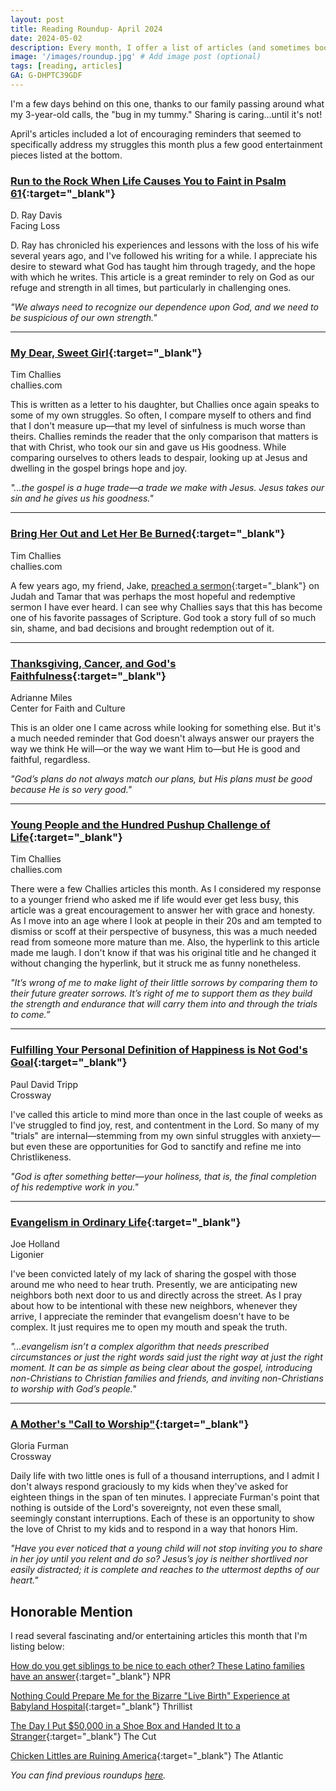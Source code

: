 ```yaml
---
layout: post
title: Reading Roundup- April 2024
date: 2024-05-02
description: Every month, I offer a list of articles (and sometimes books) that I believe are worthwhile reads.
image: '/images/roundup.jpg' # Add image post (optional)
tags: [reading, articles]
GA: G-DHPTC39GDF
---
```

I'm a few days behind on this one, thanks to our family passing around what my 3-year-old calls, the "bug in my tummy." Sharing is caring...until it's not! 

April's articles included a lot of encouraging reminders that seemed to specifically address my struggles this month plus a few good entertainment pieces listed at the bottom. 

### [Run to the Rock When Life Causes You to Faint in Psalm 61](https://facinglossblog.com/run-to-the-rock-when-life-causes-you-to-faint-in-psalm-61/){:target="_blank"}
D. Ray Davis
<br>Facing Loss

D. Ray has chronicled his experiences and lessons with the loss of his wife several years ago, and I've followed his writing for a while. I appreciate his desire to steward what God has taught him through tragedy, and the hope with which he writes. This article is a great reminder to rely on God as our refuge and strength in all times, but particularly in challenging ones.

*"We always need to recognize our dependence upon God, and we need to be suspicious of our own strength."*

---
### [My Dear, Sweet Girl](https://www.challies.com/articles/my-dear-sweet-girl/){:target="_blank"}
Tim Challies
<br>challies.com

This is written as a letter to his daughter, but Challies once again speaks to some of my own struggles. So often, I compare myself to others and find that I don't measure up—that my level of sinfulness is much worse than theirs. Challies reminds the reader that the only comparison that matters is that with Christ, who took our sin and gave us His goodness. While comparing ourselves to others leads to despair, looking up at Jesus and dwelling in the gospel brings hope and joy. 

*"...the gospel is a huge trade—a trade we make with Jesus. Jesus takes our sin and he gives us his goodness."*

---
### [Bring Her Out and Let Her Be Burned](https://www.challies.com/articles/bring-her-out-and-let-her-be-burned/){:target="_blank"}
Tim Challies
<br>challies.com

A few years ago, my friend, Jake, [preached a sermon](https://neartownchurch.buzzsprout.com/12072/8738493-propel-tamar){:target="_blank"} on Judah and Tamar that was perhaps the most hopeful and redemptive sermon I have ever heard. I can see why Challies says that this has become one of his favorite passages of Scripture. God took a story full of so much sin, shame, and bad decisions and brought redemption out of it. 

---
### [Thanksgiving, Cancer, and God's Faithfulness](https://cfc.sebts.edu/faith-and-culture/thanksgiving-cancer-and-gods-faithfulness/){:target="_blank"}
Adrianne Miles
<br>Center for Faith and Culture

This is an older one I came across while looking for something else. But it's a much needed reminder that God doesn't always answer our prayers the way we think He will—or the way we want Him to—but He is good and faithful, regardless.

*"God’s plans do not always match our plans, but His plans must be good because He is so very good."*

---
### [Young People and the Hundred Pushup Challenge of Life](https://www.challies.com/articles/be-patient-with-whiny-young-people/){:target="_blank"}
Tim Challies
<br>challies.com

There were a few Challies articles this month. As I considered my response to a younger friend who asked me if life would ever get less busy, this article was a great encouragement to answer her with grace and honesty. As I move into an age where I look at people in their 20s and am tempted to dismiss or scoff at their perspective of busyness, this was a much needed read from someone more mature than me. Also, the hyperlink to this article made me laugh. I don't know if that was his original title and he changed it without changing the hyperlink, but it struck me as funny nonetheless. 

*"It’s wrong of me to make light of their little sorrows by comparing them to their future greater sorrows. It’s right of me to support them as they build the strength and endurance that will carry them into and through the trials to come.”*

---
### [Fulfilling Your Personal Definition of Happiness is Not God's Goal](https://www.crossway.org/articles/fulfilling-your-personal-definition-of-happiness-is-not-gods-goal/){:target="_blank"}
Paul David Tripp
<br>Crossway

I've called this article to mind more than once in the last couple of weeks as I've struggled to find joy, rest, and contentment in the Lord. So many of my "trials" are internal—stemming from my own sinful struggles with anxiety—but even these are opportunities for God to sanctify and refine me into Christlikeness. 

*"God is after something better—your holiness, that is, the final completion of his redemptive work in you."*

---
### [Evangelism in Ordinary Life](https://www.ligonier.org/learn/articles/evangelism-in-ordinary-life){:target="_blank"}
Joe Holland
<br>Ligonier

I've been convicted lately of my lack of sharing the gospel with those around me who need to hear truth. Presently, we are anticipating new neighbors both next door to us and directly across the street. As I pray about how to be intentional with these new neighbors, whenever they arrive, I appreciate the reminder that evangelism doesn't have to be complex. It just requires me to open my mouth and speak the truth. 

*"...evangelism isn’t a complex algorithm that needs prescribed circumstances or just the right words said just the right way at just the right moment. It can be as simple as being clear about the gospel, introducing non-Christians to Christian families and friends, and inviting non-Christians to worship with God’s people."*

---
### [A Mother's "Call to Worship"](https://www.crossway.org/articles/a-mothers-call-to-worship/){:target="_blank"}
Gloria Furman
<br>Crossway

Daily life with two little ones is full of a thousand interruptions, and I admit I don't always respond graciously to my kids when they've asked for eighteen things in the span of ten minutes. I appreciate Furman's point that nothing is outside of the Lord's sovereignty, not even these small, seemingly constant interruptions. Each of these is an opportunity to show the love of Christ to my kids and to respond in a way that honors Him.  

*"Have you ever noticed that a young child will not stop inviting you to share in her joy until you relent and do so? Jesus’s joy is neither shortlived nor easily distracted; it is complete and reaches to the uttermost depths of our heart."*

## Honorable Mention

I read several fascinating and/or entertaining articles this month that I'm listing below: 

[How do you get siblings to be nice to each other? These Latino families have an answer](https://www.washingtonpost.com/history/2024/03/18/ghost-army-wwii-congressional-gold-medal/){:target="_blank"}
NPR
<br>

[Nothing Could Prepare Me for the Bizarre "Live Birth" Experience at Babyland Hospital](https://www.thrillist.com/travel/nation/cabbage-patch-kids-babyland-general-hospital-georgia){:target="_blank"}
Thrillist
<br>

[The Day I Put $50,000 in a Shoe Box and Handed It to a Stranger](https://www.thecut.com/article/amazon-scam-call-ftc-arrest-warrants.html){:target="_blank"}
The Cut
<br>

[Chicken Littles are Ruining America](https://www.theatlantic.com/ideas/archive/2024/01/cultural-pessimism-america-self-fulfilling-effects/677261/?utm_source=pocket_saves){:target="_blank"}
The Atlantic
<br>

*You can find previous roundups [here](https://www.meredithcook.net/tags/#articles).*
